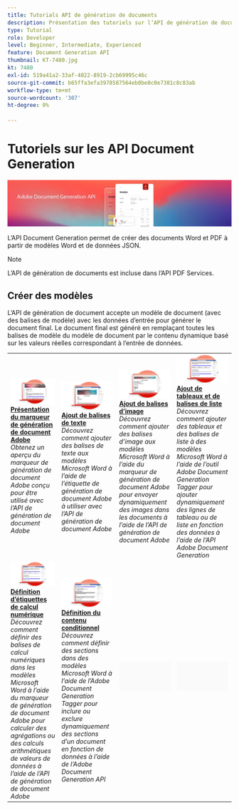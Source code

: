 ```yaml
---
title: Tutorials API de génération de documents
description: Présentation des tutoriels sur l’API de génération de document
type: Tutorial
role: Developer
level: Beginner, Intermediate, Experienced
feature: Document Generation API
thumbnail: KT-7480.jpg
kt: 7480
exl-id: 519a41a2-33af-4022-8919-2cb69995c46c
source-git-commit: b65ffa3efa3978587564eb0be0c0e7381c8c83ab
workflow-type: tm+mt
source-wordcount: '307'
ht-degree: 0%

---
```



# Tutoriels sur les API Document Generation

![Bannière API de génération de document](../assets/docgenhero.jpg)

L’API Document Generation permet de créer des documents Word et PDF à partir de modèles Word et de données JSON.

>[!NOTE]
>
>L’API de génération de documents est incluse dans l’API PDF Services.

## Créer des modèles

L’API de génération de document accepte un modèle de document (avec des balises de modèle) avec les données d’entrée pour générer le document final. Le document final est généré en remplaçant toutes les balises de modèle du modèle de document par le contenu dynamique basé sur les valeurs réelles correspondant à l’entrée de données.

<table style="table-layout:fixed">
<tr>
 <td>
   <a href="taggeroverview.md">
      <img alt="Présentation du marqueur de génération de document Adobe" src="assets/Taggeroverview_thumb.png" />
   </a>
    <div>
   <a href="taggeroverview.md"><strong>Présentation du marqueur de génération de document Adobe</strong></a>
    </div>
    <em>Obtenez un aperçu du marqueur de génération de document Adobe conçu pour être utilisé avec l’API de génération de document Adobe</em>
    <br>
  </td>
  <td>
   <a href="taggeraddtexttags.md">
      <img alt="Ajout de balises de texte" src="assets/Taggertexttags_thumb.png" />
   </a>
    <div>
   <a href="taggeraddtexttags.md"><strong>Ajout de balises de texte</strong></a>
    </div>
    <em>Découvrez comment ajouter des balises de texte aux modèles Microsoft Word à l’aide de l’étiquette de génération de document Adobe à utiliser avec l’API de génération de document Adobe</em>
    <br>
  </td>
  <td>
   <a href="taggeraddimagetags.md">
      <img alt="Ajout de balises d’image" src="assets/Taggerimagetags_thumb.png" />
   </a>
    <div>
   <a href="taggeraddimagetags.md"><strong>Ajout de balises d’image</strong></a>
    </div>
    <em>Découvrez comment ajouter des balises d’image aux modèles Microsoft Word à l’aide du marqueur de génération de document Adobe pour envoyer dynamiquement des images dans les documents à l’aide de l’API de génération de document Adobe</em>
    <br>
  </td>
  <td>
   <a href="taggertables.md">
      <img alt="Ajout de tableaux et de balises de liste" src="assets/Taggertables_thumb.png" />
   </a>
    <div>
   <a href="taggertables.md"><strong>Ajout de tableaux et de balises de liste</strong></a>
    </div>
    <em>Découvrez comment ajouter des tableaux et des balises de liste à des modèles Microsoft Word à l’aide de l’outil Adobe Document Generation Tagger pour ajouter dynamiquement des lignes de tableau ou de liste en fonction des données à l’aide de l’API Adobe Document Generation</em>
    <br>
  </td>
</tr>
<tr>
  <td>
   <a href="taggercalculations.md">
      <img alt="Définition d’étiquettes de calcul numérique" src="assets/Taggercalculations_thumb.png" />
   </a>
    <div>
   <a href="taggercalculations.md"><strong>Définition d’étiquettes de calcul numérique</strong></a>
    </div>
    <em>Découvrez comment définir des balises de calcul numériques dans les modèles Microsoft Word à l’aide du marqueur de génération de document Adobe pour calculer des agrégations ou des calculs arithmétiques de valeurs de données à l’aide de l’API de génération de document Adobe</em>
    <br>
  </td>
  <td>
   <a href="taggerconditional.md">
      <img alt="Définition du contenu conditionnel" src="assets/Taggerconditional_thumb.png" />
   </a>
    <div>
   <a href="taggerconditional.md"><strong>Définition du contenu conditionnel</strong></a>
    </div>
    <em>Découvrez comment définir des sections dans des modèles Microsoft Word à l’aide de l’Adobe Document Generation Tagger pour inclure ou exclure dynamiquement des sections d’un document en fonction de données à l’aide de l’Adobe Document Generation API</em>
    <br>
  </td>
  <td>
    <img alt="Espaceur" src="../assets/GrayBanner_Placeholder.png" />
    <div>
    <br>
  </td>
   <td>
    <img alt="Espaceur" src="../assets/GrayBanner_Placeholder.png" />
    <div>
    <br>
  </td>
</tr>
</table>

